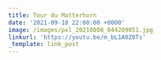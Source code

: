 ```yaml
---
title: Tour du Matterhorn
date: '2021-09-18 22:00:00 +0000'
image: /images/pxl_20210808_044209051.jpg
linkurl: 'https://youtu.be/m_bL1A0Z0Ts'
_template: link_post
---
```




